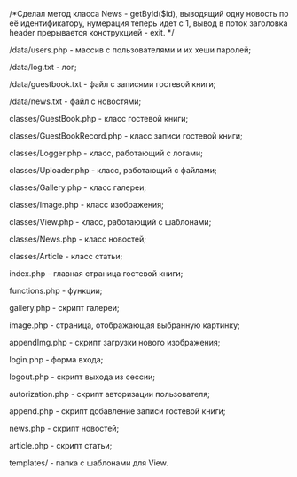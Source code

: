 /*Сделал метод класса News - getById($id), выводящий одну новость по её идентификатору,
нумерация теперь идет с 1,
вывод в поток заголовка header прерывается конструкцией - exit.
*/

/data/users.php - массив с пользователями и их хеши паролей;

/data/log.txt - лог;

/data/guestbook.txt - файл с записями гостевой книги;

/data/news.txt - файл с новостями;

classes/GuestBook.php - класс гостевой книги;

classes/GuestBookRecord.php - класс записи гостевой книги;

classes/Logger.php - класс, работающий с логами;

classes/Uploader.php - класс, работающий с файлами;

classes/Gallery.php - класс галереи;

classes/Image.php - класс изображения;

classes/View.php - класс, работающий с шаблонами;

classes/News.php - класс новостей;

classes/Article - класс статьи;

index.php - главная страница гостевой книги;

functions.php - функции;

gallery.php - скрипт галереи;

image.php - страница, отображающая выбранную картинку;

appendImg.php - скрипт загрузки нового изображения;

login.php - форма входа;

logout.php - скрипт выхода из сессии;

autorization.php - скрипт авторизации пользователя;

append.php - скрипт добавление записи гостевой книги;

news.php - скрипт новостей;

article.php - скрипт статьи;

templates/ - папка с шаблонами для View.


